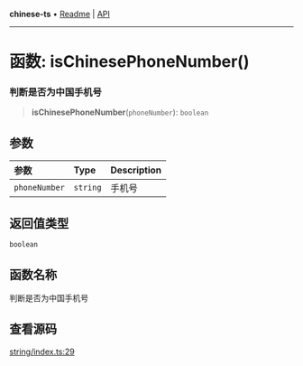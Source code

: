 **chinese-ts** • [Readme](../README.md) \| [API](../globals.md)

***

# 函数: isChinesePhoneNumber()

### 判断是否为中国手机号

<a id="undefined" name="undefined"></a>

> **isChinesePhoneNumber**(`phoneNumber`): `boolean`

## 参数

| 参数 | Type | Description |
| :------ | :------ | :------ |
| `phoneNumber` | `string` | 手机号 |

## 返回值类型

`boolean`

## 函数名称

判断是否为中国手机号

## 查看源码

[string/index.ts:29](https://github.com/hacxy/chinese-ts/blob/32acbdf853347abfa1bfdabc5f0a01b2903b6758/src/string/index.ts#L29)
